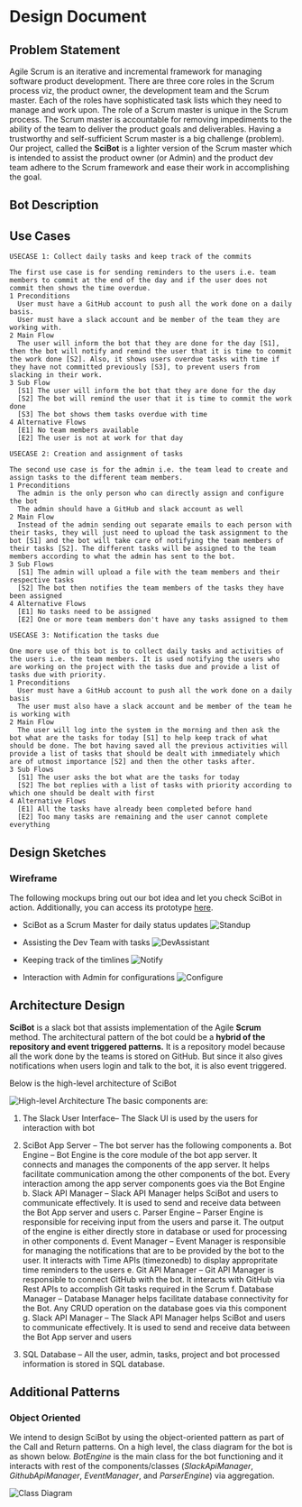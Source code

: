 # Design Document

## Problem Statement
Agile Scrum is an iterative and incremental framework for managing software product development. There are three core roles in the Scrum process viz, the product owner, the development team and the Scrum master. Each of the roles have sophisticated task lists which they need to manage and work upon. The role of a Scrum master is unique in the Scrum process. The Scrum master is accountable for removing impediments to the ability of the team to deliver the product goals and deliverables. Having a trustworthy and self-sufficient Scrum master is a big challenge (problem). Our project, called the **SciBot** is a lighter version of the Scrum master which is intended to assist the product owner (or Admin) and the product dev team adhere to the Scrum framework and ease their work in accomplishing the goal.

## Bot Description

## Use Cases
```
USECASE 1: Collect daily tasks and keep track of the commits

The first use case is for sending reminders to the users i.e. team members to commit at the end of the day and if the user does not commit then shows the time overdue.
1 Preconditions
  User must have a GitHub account to push all the work done on a daily basis.
  User must have a slack account and be member of the team they are working with.
2 Main Flow
  The user will inform the bot that they are done for the day [S1], then the bot will notify and remind the user that it is time to commit the work done [S2]. Also, it shows users overdue tasks with time if they have not committed previously [S3], to prevent users from slacking in their work.
3 Sub Flow
  [S1] The user will inform the bot that they are done for the day
  [S2] The bot will remind the user that it is time to commit the work done
  [S3] The bot shows them tasks overdue with time
4 Alternative Flows
  [E1] No team members available
  [E2] The user is not at work for that day
```
```
USECASE 2: Creation and assignment of tasks

The second use case is for the admin i.e. the team lead to create and assign tasks to the different team members.
1 Preconditions
  The admin is the only person who can directly assign and configure the bot
  The admin should have a GitHub and slack account as well
2 Main Flow
  Instead of the admin sending out separate emails to each person with their tasks, they will just need to upload the task assignment to the bot [S1] and the bot will take care of notifying the team members of their tasks [S2]. The different tasks will be assigned to the team members according to what the admin has sent to the bot.
3 Sub Flows
  [S1] The admin will upload a file with the team members and their respective tasks
  [S2] The bot then notifies the team members of the tasks they have been assigned
4 Alternative Flows
  [E1] No tasks need to be assigned
  [E2] One or more team members don't have any tasks assigned to them
```
```
USECASE 3: Notification the tasks due

One more use of this bot is to collect daily tasks and activities of the users i.e. the team members. It is used notifying the users who are working on the project with the tasks due and provide a list of tasks due with priority.
1 Preconditions
  User must have a GitHub account to push all the work done on a daily basis
  The user must also have a slack account and be member of the team he is working with
2 Main Flow
  The user will log into the system in the morning and then ask the bot what are the tasks for today [S1] to help keep track of what should be done. The bot having saved all the previous activities will provide a list of tasks that should be dealt with immediately which are of utmost importance [S2] and then the other tasks after.
3 Sub Flows
  [S1] The user asks the bot what are the tasks for today
  [S2] The bot replies with a list of tasks with priority according to which one should be dealt with first
4 Alternative Flows
  [E1] All the tasks have already been completed before hand
  [E2] Too many tasks are remaining and the user cannot complete everything
```
## Design Sketches

### Wireframe  
The following mockups bring out our bot idea and let you check SciBot in action. Additionally, you can access its prototype [here](https://app.walkiebot.co/anon/2n90g-5htfz/story/daily-scrum-meeting "View prototype").

* SciBot as a Scrum Master for daily status updates
![Standup](Mockup/Standup.png?raw=true "Standup")

* Assisting the Dev Team with tasks
![DevAssistant](Mockup/DevAssistant.png?raw=true "DevAssistant")

* Keeping track of the timlines
![Notify](Mockup/Notify.png?raw=true "Notify")

* Interaction with Admin for configurations
![Configure](Mockup/Configure.png?raw=true "Configure")

## Architecture Design

**SciBot** is a slack bot that assists implementation of the Agile **Scrum** method. The architectural pattern of the bot could be a **hybrid of the repository and event triggered patterns.**
It is a repository model because all the work done by the teams is stored on GitHub. But since it also gives notifications when users login and talk to the bot, it is also event triggered.

Below is the high-level architecture of SciBot  

![High-level Architecture](ArchitectureDiagram/MainArchi.jpg?raw=true "High-level Architecture")
The basic components are:

1. The Slack User Interface– The Slack UI is used by the users for interaction with bot

2. SciBot App Server – The bot server has the following components
  a. Bot Engine – Bot Engine is the core module of the bot app server. It connects and manages the components of the app server. It helps facilitate communication among the other components of the bot. Every interaction among the app server components goes via the Bot Engine
  b. Slack API Manager – Slack API Manager helps SciBot and users to communicate effectively. It is used to send and receive data between the Bot App server and users
  c. Parser Engine – Parser Engine is responsible for receiving input from the users and parse it. The output of the engine is either directly store in database or used for processing in other components
  d. Event Manager – Event Manager is responsible for managing the notifications that are to be provided by the bot to the user. It interacts with Time APIs (timezonedb) to display appropritate time reminders to the users
  e. Git API Manager – Git API Manager is responsible to connect GitHub with the bot. It interacts with GitHub via Rest APIs to accomplish Git tasks required in the Scrum
  f. Database Manager – Database Manager helps facilitate database connectivity for the Bot. Any CRUD operation on the database goes via this component
  g. Slack API Manager – The Slack API Manager helps SciBot and users to communicate effectively. It is used to send and receive data between the Bot App server and users

3. SQL Database – All the user, admin, tasks, project and bot processed information is stored in SQL database.

## Additional Patterns

### Object Oriented  
We intend to design SciBot by using the object-oriented pattern as part of the Call and Return patterns. On a high level, the class diagram for the bot is as shown below. *BotEngine* is the main class for the bot functioning and it interacts with rest of the components/classes (*SlackApiManager*, *GithubApiManager*, *EventManager*, and *ParserEngine*) via aggregation.

![Class Diagram](ClassDiagram/ClassDiagram.jpg?raw=true "Class Diagram")
